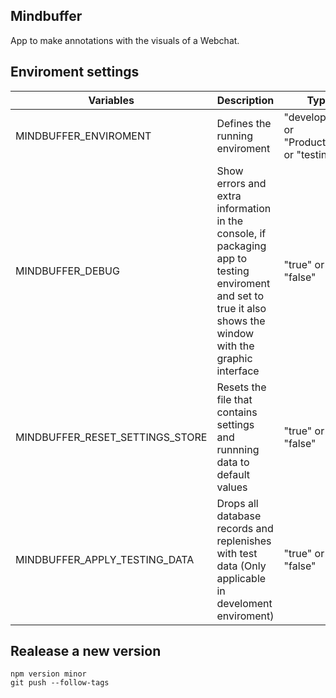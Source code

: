 ## Mindbuffer
App to make annotations with the visuals of a Webchat.


## Enviroment settings

| Variables | Description | Type |
|-|-|-|
| MINDBUFFER_ENVIROMENT |  Defines the running enviroment | "development" or "Production" or "testing" |
| MINDBUFFER_DEBUG | Show errors and extra information in the console, if packaging app to testing enviroment and set to true it also shows the window with the graphic interface | "true" or "false" |
| MINDBUFFER_RESET_SETTINGS_STORE | Resets the file that contains settings and runnning data to default values | "true" or "false" |
| MINDBUFFER_APPLY_TESTING_DATA | Drops all database records and replenishes with test data (Only applicable in develoment enviroment)| "true" or "false" |


## Realease a new version

```
npm version minor
git push --follow-tags
```